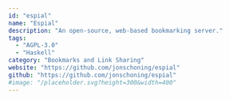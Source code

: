 ```yaml
---
id: "espial"
name: "Espial"
description: "An open-source, web-based bookmarking server."
tags:
  - "AGPL-3.0"
  - "Haskell"
category: "Bookmarks and Link Sharing"
website: "https://github.com/jonschoning/espial"
github: "https://github.com/jonschoning/espial"
#image: "/placeholder.svg?height=300&width=400"
---
```



